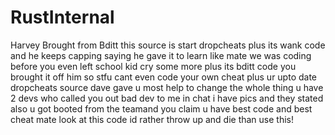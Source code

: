 # RustInternal

Harvey Brought from Bditt this source is start dropcheats plus its wank code and he keeps capping saying he gave it to learn like mate we was coding before you even left school kid cry some more plus its bditt code you brought it off him so stfu cant even code your own cheat plus ur upto date dropcheats source dave gave u most help to change the whole thing u have 2 devs who called you out bad dev to me in chat i have pics and they stated also u got booted from the teamand you claim u have best code and best cheat mate look at this code id rather throw up and die than use this!
